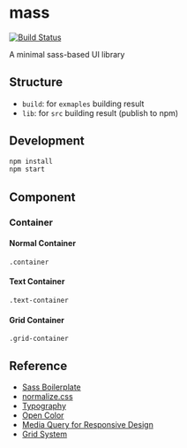 # mass

[![Build Status](https://travis-ci.org/sabertazimi/mass.svg?branch=master)](https://travis-ci.org/sabertazimi/mass)

A minimal sass-based UI library

## Structure

- `build`: for `exmaples` building result
- `lib`: for `src` building result (publish to npm)

## Development

```bash
npm install
npm start
```

## Component

### Container

#### Normal Container

`.container`

#### Text Container

`.text-container`

#### Grid Container

`.grid-container`

## Reference

- [Sass Boilerplate](https://github.com/HugoGiraudel/sass-boilerplate)
- [normalize.css](https://github.com/Alsiso/normalize-zh)
- [Typography](https://medium.com/codyhouse/create-your-design-system-part-1-typography-7c630d9092bd)
- [Open Color](https://yeun.github.io/open-color)
- [Media Query for Responsive Design](https://medium.freecodecamp.org/the-100-correct-way-to-do-css-breakpoints-88d6a5ba1862)
- [Grid System](https://medium.com/codyhouse/create-your-design-system-part-2-grid-layout-aa961d59b8d6)
